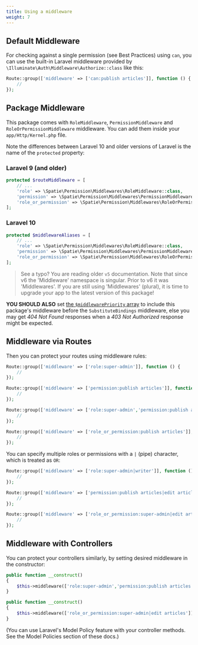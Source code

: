 ```yaml
---
title: Using a middleware
weight: 7
---
```


## Default Middleware

For checking against a single permission (see Best Practices) using `can`, you can use the built-in Laravel middleware provided by `\Illuminate\Auth\Middleware\Authorize::class` like this:

```php
Route::group(['middleware' => ['can:publish articles']], function () {
    //
});
```

## Package Middleware

This package comes with `RoleMiddleware`, `PermissionMiddleware` and `RoleOrPermissionMiddleware` middleware. You can add them inside your `app/Http/Kernel.php` file.

Note the differences between Laravel 10 and older versions of Laravel is the name of the `protected` property:

### Laravel 9 (and older) 
```php
protected $routeMiddleware = [
    // ...
    'role' => \Spatie\Permission\Middlewares\RoleMiddleware::class,
    'permission' => \Spatie\Permission\Middlewares\PermissionMiddleware::class,
    'role_or_permission' => \Spatie\Permission\Middlewares\RoleOrPermissionMiddleware::class,
];
```
### Laravel 10
```php
protected $middlewareAliases = [
    // ...
    'role' => \Spatie\Permission\Middlewares\RoleMiddleware::class,
    'permission' => \Spatie\Permission\Middlewares\PermissionMiddleware::class,
    'role_or_permission' => \Spatie\Permission\Middlewares\RoleOrPermissionMiddleware::class,
];
```

> See a typo? You are reading older `v5` documentation. Note that since v6 the 'Middleware' namespace is singular. Prior to v6 it was 'Middlewares'. If you are still using 'Middlewares' (plural), it is time to upgrade your app to the latest version of this package!


**YOU SHOULD ALSO** set [the `$middlewarePriority` array](https://laravel.com/docs/master/middleware#sorting-middleware) to include this package's middleware before the `SubstituteBindings` middleware, else you may get *404 Not Found* responses when a *403 Not Authorized* response might be expected.

## Middleware via Routes

Then you can protect your routes using middleware rules:

```php
Route::group(['middleware' => ['role:super-admin']], function () {
    //
});

Route::group(['middleware' => ['permission:publish articles']], function () {
    //
});

Route::group(['middleware' => ['role:super-admin','permission:publish articles']], function () {
    //
});

Route::group(['middleware' => ['role_or_permission:publish articles']], function () {
    //
});
```

You can specify multiple roles or permissions with a `|` (pipe) character, which is treated as `OR`:

```php
Route::group(['middleware' => ['role:super-admin|writer']], function () {
    //
});

Route::group(['middleware' => ['permission:publish articles|edit articles']], function () {
    //
});

Route::group(['middleware' => ['role_or_permission:super-admin|edit articles']], function () {
    //
});
```

## Middleware with Controllers

You can protect your controllers similarly, by setting desired middleware in the constructor:

```php
public function __construct()
{
    $this->middleware(['role:super-admin','permission:publish articles|edit articles']);
}
```

```php
public function __construct()
{
    $this->middleware(['role_or_permission:super-admin|edit articles']);
}
```

(You can use Laravel's Model Policy feature with your controller methods. See the Model Policies section of these docs.)
